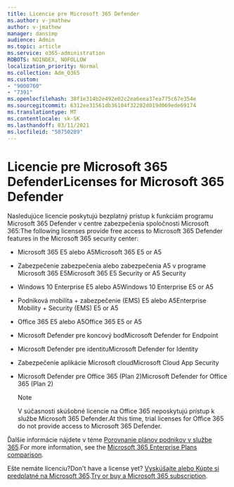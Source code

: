 ```yaml
---
title: Licencie pre Microsoft 365 Defender
ms.author: v-jmathew
author: v-jmathew
manager: dansimp
audience: Admin
ms.topic: article
ms.service: o365-administration
ROBOTS: NOINDEX, NOFOLLOW
localization_priority: Normal
ms.collection: Adm_O365
ms.custom:
- "9000760"
- "7391"
ms.openlocfilehash: 38f1e314b2e492e02c2ea6eea37ea775c67e354e
ms.sourcegitcommit: 6312ee31561db36104f32282d019d069ede69174
ms.translationtype: MT
ms.contentlocale: sk-SK
ms.lasthandoff: 03/11/2021
ms.locfileid: "50750289"
---
```

# <a name="licenses-for-microsoft-365-defender"></a><span data-ttu-id="4fd5f-102">Licencie pre Microsoft 365 Defender</span><span class="sxs-lookup"><span data-stu-id="4fd5f-102">Licenses for Microsoft 365 Defender</span></span>

<span data-ttu-id="4fd5f-103">Nasledujúce licencie poskytujú bezplatný prístup k funkciám programu Microsoft 365 Defender v centre zabezpečenia spoločnosti Microsoft 365:</span><span class="sxs-lookup"><span data-stu-id="4fd5f-103">The following licenses provide free access to Microsoft 365 Defender features in the Microsoft 365 security center:</span></span>

- <span data-ttu-id="4fd5f-104">Microsoft 365 E5 alebo A5</span><span class="sxs-lookup"><span data-stu-id="4fd5f-104">Microsoft 365 E5 or A5</span></span>
- <span data-ttu-id="4fd5f-105">Zabezpečenie zabezpečenia alebo zabezpečenia A5 v programe Microsoft 365 E5</span><span class="sxs-lookup"><span data-stu-id="4fd5f-105">Microsoft 365 E5 Security or A5 Security</span></span>
- <span data-ttu-id="4fd5f-106">Windows 10 Enterprise E5 alebo A5</span><span class="sxs-lookup"><span data-stu-id="4fd5f-106">Windows 10 Enterprise E5 or A5</span></span>
- <span data-ttu-id="4fd5f-107">Podniková mobilita + zabezpečenie (EMS) E5 alebo A5</span><span class="sxs-lookup"><span data-stu-id="4fd5f-107">Enterprise Mobility + Security (EMS) E5 or A5</span></span>
- <span data-ttu-id="4fd5f-108">Office 365 E5 alebo A5</span><span class="sxs-lookup"><span data-stu-id="4fd5f-108">Office 365 E5 or A5</span></span>
- <span data-ttu-id="4fd5f-109">Microsoft Defender pre koncový bod</span><span class="sxs-lookup"><span data-stu-id="4fd5f-109">Microsoft Defender for Endpoint</span></span>
- <span data-ttu-id="4fd5f-110">Microsoft Defender pre identitu</span><span class="sxs-lookup"><span data-stu-id="4fd5f-110">Microsoft Defender for Identity</span></span>
- <span data-ttu-id="4fd5f-111">Zabezpečenie aplikácie Microsoft cloud</span><span class="sxs-lookup"><span data-stu-id="4fd5f-111">Microsoft Cloud App Security</span></span>
- <span data-ttu-id="4fd5f-112">Microsoft Defender pre Office 365 (Plan 2)</span><span class="sxs-lookup"><span data-stu-id="4fd5f-112">Microsoft Defender for Office 365 (Plan 2)</span></span>

    > [!NOTE]
    > <span data-ttu-id="4fd5f-113">V súčasnosti skúšobné licencie na Office 365 neposkytujú prístup k službe Microsoft 365 Defender.</span><span class="sxs-lookup"><span data-stu-id="4fd5f-113">At this time, trial licenses for Office 365 do not provide access to Microsoft 365 Defender.</span></span>

<span data-ttu-id="4fd5f-114">Ďalšie informácie nájdete v téme [Porovnanie plánov podnikov v službe 365](https://go.microsoft.com/fwlink/?linkid=2143458).</span><span class="sxs-lookup"><span data-stu-id="4fd5f-114">For more information, see the [Microsoft 365 Enterprise Plans comparison](https://go.microsoft.com/fwlink/?linkid=2143458).</span></span>

<span data-ttu-id="4fd5f-115">Ešte nemáte licenciu?</span><span class="sxs-lookup"><span data-stu-id="4fd5f-115">Don't have a license yet?</span></span> <span data-ttu-id="4fd5f-116">[Vyskúšajte alebo Kúpte si predplatné na Microsoft 365](https://go.microsoft.com/fwlink/?linkid=2143625).</span><span class="sxs-lookup"><span data-stu-id="4fd5f-116">[Try or buy a Microsoft 365 subscription](https://go.microsoft.com/fwlink/?linkid=2143625).</span></span>
